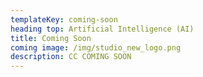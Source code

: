 ```yaml
---
templateKey: coming-soon
heading top: Artificial Intelligence (AI)
title: Coming Soon
coming image: /img/studio_new_logo.png
description: CC COMING SOON
---
```

